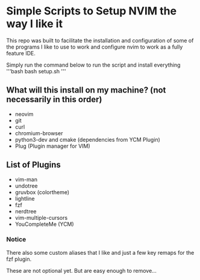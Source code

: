 # Simple Scripts to Setup NVIM the way I like it

This repo was built to facilitate the installation and configuration of some of the programs I like to use to work and configure nvim to work as a fully feature IDE.

Simply run the command below to run the script and install everything
'''bash
bash setup.sh
'''

## What will this install on my machine? (not necessarily in this order)
+ neovim
+ git
+ curl
+ chromium-browser
+ python3-dev and cmake (dependencies from YCM Plugin)
+ Plug (Plugin manager for VIM)

## List of Plugins
+ vim-man
+ undotree
+ gruvbox (colortheme)
+ lightline
+ fzf
+ nerdtree
+ vim-multiple-cursors
+ YouCompleteMe (YCM)

### Notice

There also some custom aliases that I like and just a few key remaps for the fzf plugin.

These are not optional yet. But are easy enough to remove...


